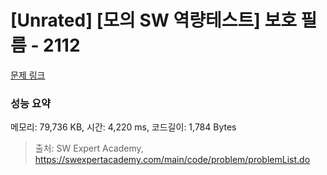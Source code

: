 # [Unrated] [모의 SW 역량테스트] 보호 필름 - 2112 

[문제 링크](https://swexpertacademy.com/main/code/problem/problemDetail.do?contestProbId=AV5V1SYKAaUDFAWu) 

### 성능 요약

메모리: 79,736 KB, 시간: 4,220 ms, 코드길이: 1,784 Bytes



> 출처: SW Expert Academy, https://swexpertacademy.com/main/code/problem/problemList.do